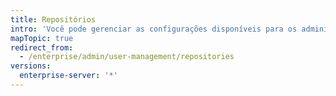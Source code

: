 ```yaml
---
title: Repositórios
intro: 'Você pode gerenciar as configurações disponíveis para os administradores de repositório no appliance do {{ site.data.variables.product.prodname_ghe_server }}.'
mapTopic: true
redirect_from:
  - /enterprise/admin/user-management/repositories
versions:
  enterprise-server: '*'
---
```


